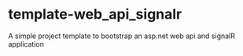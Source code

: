 # template-web_api_signalr
A simple project template to bootstrap an asp.net web api and signalR application
